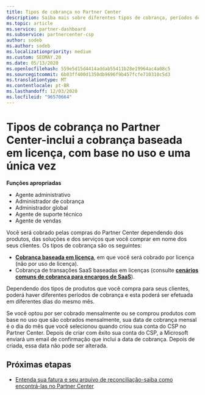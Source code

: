 ```yaml
---
title: Tipos de cobrança no Partner Center
description: Saiba mais sobre diferentes tipos de cobrança, períodos de cobrança e datas de cobrança que você pode ver no Partner Center.
ms.topic: article
ms.service: partner-dashboard
ms.subservice: partnercenter-csp
author: sodeb
ms.author: sodeb
ms.localizationpriority: medium
ms.custom: SEOMAY.20
ms.date: 05/13/2020
ms.openlocfilehash: 559e5d15d4414addab55411b28e19964ac4a08c5
ms.sourcegitcommit: 6b03ff400d1350db9696f9b457fcfe710310c5d3
ms.translationtype: MT
ms.contentlocale: pt-BR
ms.lasthandoff: 12/03/2020
ms.locfileid: "96570664"
---
```

# <a name="types-of-billing-in-partner-center---includes-license-based-usage-based-and-one-time-billing"></a>Tipos de cobrança no Partner Center-inclui a cobrança baseada em licença, com base no uso e uma única vez

**Funções apropriadas**

- Agente administrativo
- Administrador de cobrança
- Administrador global
- Agente de suporte técnico
- Agente de vendas

Você será cobrado pelas compras do Partner Center dependendo dos produtos, das soluções e dos serviços que você comprar em nome dos seus clientes. Os tipos de cobrança são os seguintes:

- [**Cobrança baseada em licença**](license-based-billing.md), em que você será cobrado por licença (não por uso de licença).
- Cobrança de transações SaaS baseadas em licenças (consulte [**cenários comuns de cobrança para encargos de SaaS**](common-billing-scenarios-saas.md)).

Dependendo dos tipos de produtos que você compra para seus clientes, poderá haver diferentes períodos de cobrança e esta poderá ser efetuada em diferentes dias do mesmo mês.

Se você optou por ser cobrado mensalmente ou se comprou produtos com base no uso que são cobrados mensalmente, sua data de cobrança mensal é o dia do mês que você selecionou quando criou sua conta do CSP no Partner Center. Depois de criar com êxito sua conta do CSP, a Microsoft enviará um email de confirmação que inclui a data de cobrança. Depois de criada, essa data não pode ser alterada.

## <a name="next-steps"></a>Próximas etapas

- [Entenda sua fatura e seu arquivo de reconciliação-saiba como encontrá-las no Partner Center](read-your-bill.md)
